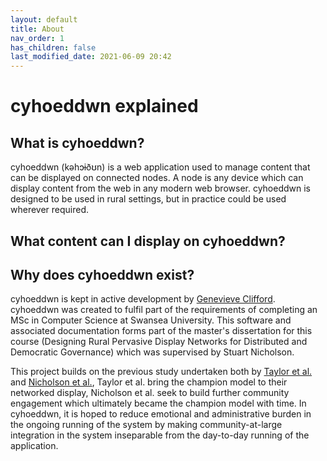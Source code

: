 ```yaml
---
layout: default
title: About
nav_order: 1
has_children: false
last_modified_date: 2021-06-09 20:42
---
```


# cyhoeddwn explained

## What is cyhoeddwn?
cyhoeddwn (kəhɔɨðʊn) is a web application used to manage content that can be displayed on connected nodes. A node is any device which can display content from the web in any modern web browser. cyhoeddwn is designed to be used in rural settings, but in practice could be used wherever required.

## What content can I display on cyhoeddwn?

## Why does cyhoeddwn exist?
cyhoeddwn is kept in active development by [Genevieve Clifford](https://dev.becquerel.me). cyhoeddwn was created to fulfil part of the requirements of completing an MSc in Computer Science at Swansea University. This software and associated documentation forms part of the master's dissertation for this course (Designing Rural Pervasive Display Networks for Distributed and Democratic Governance) which was supervised by Stuart Nicholson.

This project builds on the previous study undertaken both by [Taylor et al.](http://www.nick-taylor.co.uk/research/wray/) and [Nicholson et al.](https://researchportal.northumbria.ac.uk/en/publications/showboater-insight-into-sustainable-rural-community-display-netwo), Taylor et al. bring the champion model to their networked display, Nicholson et al. seek to build further community engagement which ultimately became the champion model with time. In cyhoeddwn, it is hoped to reduce emotional and administrative burden in the ongoing running of the system by making community-at-large integration in the system inseparable from the day-to-day running of the application.